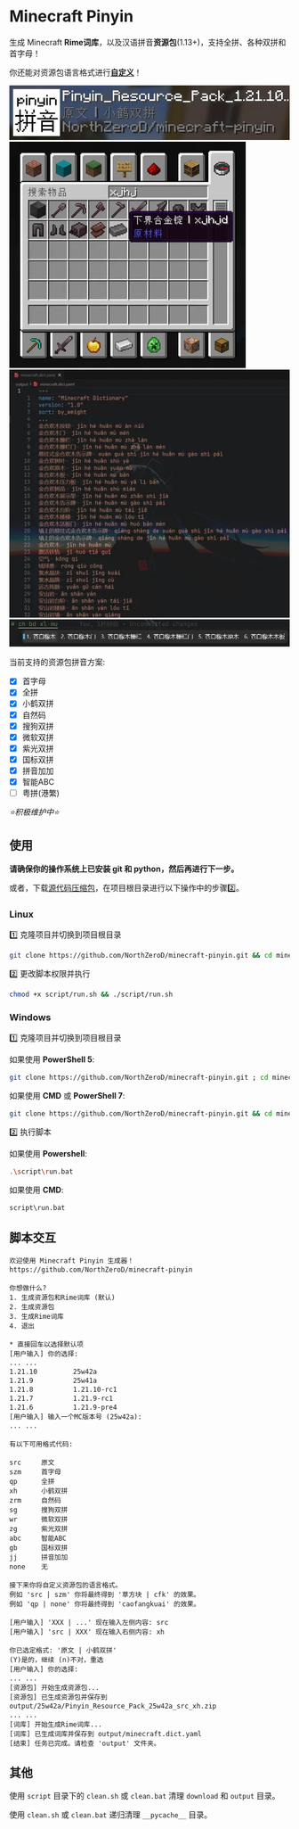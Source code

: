 # Minecraft Pinyin

生成 Minecraft **Rime词库**，以及汉语拼音**资源包**(1.13+)，支持全拼、各种双拼和首字母！

你还能对资源包语言格式进行[**自定义**](#脚本交互)！

![资源包列表展示](./.screenshot/pic4.webp)
![物品搜索](./.screenshot/pic1.webp)
![词库](./.screenshot/pic2.webp)
![输入法展示](./.screenshot/pic3.webp)

当前支持的资源包拼音方案:

- [x] 首字母
- [x] 全拼
- [x] 小鹤双拼
- [x] 自然码
- [x] 搜狗双拼
- [x] 微软双拼
- [x] 紫光双拼
- [X] 国标双拼
- [X] 拼音加加
- [X] 智能ABC
- [ ] 粤拼(港繁)

*⭐积极维护中⭐*

## 使用

**请确保你的操作系统上已安装 git 和 python，然后再进行下一步。**

或者，下载[源代码压缩包](https://github.com/NorthZeroD/minecraft-pinyin/archive/refs/heads/main.zip)，在项目根目录进行以下操作中的步骤2️⃣。

### Linux

1️⃣ 克隆项目并切换到项目根目录

```bash
git clone https://github.com/NorthZeroD/minecraft-pinyin.git && cd minecraft-pinyin
```

2️⃣ 更改脚本权限并执行

```bash
chmod +x script/run.sh && ./script/run.sh
```

### Windows

1️⃣ 克隆项目并切换到项目根目录

如果使用 **PowerShell 5**:

```bash
git clone https://github.com/NorthZeroD/minecraft-pinyin.git ; cd minecraft-pinyin
```

如果使用 **CMD** 或 **PowerShell 7**:

```bash
git clone https://github.com/NorthZeroD/minecraft-pinyin.git && cd minecraft-pinyin
```

2️⃣ 执行脚本

如果使用 **Powershell**:

```bash
.\script\run.bat
```

如果使用 **CMD**:

```bash
script\run.bat
```

## 脚本交互

```text
欢迎使用 Minecraft Pinyin 生成器！
https://github.com/NorthZeroD/minecraft-pinyin

你想做什么?
1. 生成资源包和Rime词库 (默认)
2. 生成资源包
3. 生成Rime词库
4. 退出

* 直接回车以选择默认项
[用户输入] 你的选择: 
... ...
1.21.10         25w42a
1.21.9          25w41a
1.21.8          1.21.10-rc1
1.21.7          1.21.9-rc1
1.21.6          1.21.9-pre4
[用户输入] 输入一个MC版本号 (25w42a): 
... ...

有以下可用格式代码:

src     原文
szm     首字母
qp      全拼
xh      小鹤双拼
zrm     自然码
sg      搜狗双拼
wr      微软双拼
zg      紫光双拼
abc     智能ABC
gb      国标双拼
jj      拼音加加
none    无

接下来你将自定义资源包的语言格式。
例如 'src | szm' 你将最终得到 '草方块 | cfk' 的效果。
例如 'qp | none' 你将最终得到 'caofangkuai' 的效果。

[用户输入] 'XXX | ...' 现在输入左侧内容: src
[用户输入] 'src | XXX' 现在输入右侧内容: xh

你已选定格式: '原文 | 小鹤双拼'
(Y)是的，继续 (n)不对，重选
[用户输入] 你的选择: 
... ...
[资源包] 开始生成资源包...
[资源包] 已生成资源包并保存到 output/25w42a/Pinyin_Resource_Pack_25w42a_src_xh.zip
... ...
[词库] 开始生成Rime词库...
[词库] 已生成词库并保存到 output/minecraft.dict.yaml
[结束] 任务已完成。请检查 'output' 文件夹。
```

## 其他

使用 `script` 目录下的 `clean.sh` 或 `clean.bat` 清理 `download` 和 `output` 目录。

使用 `clean.sh` 或 `clean.bat` 递归清理 `__pycache__` 目录。

